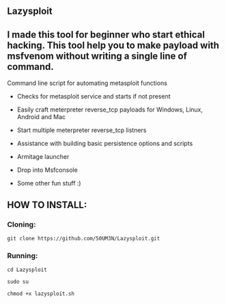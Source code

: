 ## Lazysploit
I made this tool for beginner who start ethical hacking. This tool help you to make payload with msfvenom without writing a single line of command. 
-------------------------------------------

Command line script for automating metasploit functions

- Checks for metasploit service and starts if not present

- Easily craft meterpreter reverse_tcp payloads for Windows, Linux, Android and Mac

- Start multiple meterpreter reverse_tcp listners 

- Assistance with building basic persistence options and scripts

- Armitage launcher 

- Drop into Msfconsole

- Some other fun stuff :)

## HOW TO INSTALL:

### Cloning:
```
git clone https://github.com/50UM3N/Lazysploit.git
```

### Running:
```
cd Lazysploit
```

```
sudo su
```

```
chmod +x lazysploit.sh
```
